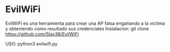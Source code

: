# EvilWiFi
EvilWiFi es una herramienta para crear una AP falsa engañando a la victima y obteniendo como resultado sus credenciales
Instalacion: git clone https://github.com/Slax38/EvilWiFi

USO: python3 evilwifi.py
